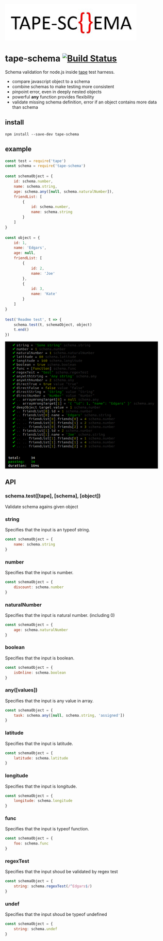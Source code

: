 ![logo](assets/logo.jpg)

# tape-schema [![Build Status](https://travis-ci.org/mjasnikovs/tape-schema.svg?branch=master)](https://travis-ci.org/mjasnikovs/tape-schema)

Schema validation for node.js inside [tape](https://github.com/substack/tape) test harness.
- compare javascript object to a schema
- combine schemas to make testing more consistent
- pinpoint error, even in deeply nested objects
- powerful **any** function provides flexibility
- validate missing schema definition, error if an object contains more data than schema

## install
```
npm install --save-dev tape-schema
```

## example
```javascript
const test = require('tape')
const schema = require('tape-schema')

const schemaObject = {
	id: schema.number,
	name: schema.string,
	age: schema.any([null, schema.naturalNumber]),
	friendList: [
		{
			id: schema.number,
			name: schema.string
		}
	]
}

const object = {
	id: 1,
	name: 'Edgars',
	age: null,
	friendList: [
		{
			id: 2,
			name: 'Joe'
		},
		{
			id: 3,
			name: 'Kate'
		}
	]
}

test('Readme test', t => {
	schema.test(t, schemaObject, object)
	t.end()
})
```

![shot](assets/test.png)

## API

### schema.test([tape], [schema], [object])
Validate schema agains given object

### string
Specifies that the input is an typeof string.
```javascript
const schemaObject = {
 	name: schema.string
}
```

### number
Specifies that the input is number.
```javascript
const schemaObject = {
 	discount: schema.number
}
```

### naturalNumber
Specifies that the input is natural number. (including 0)
```javascript
const schemaObject = {
 	age: schema.naturalNumber
}
```

### boolean
Specifies that the input is boolean.
```javascript
const schemaObject = {
 	isOnline: schema.boolean
}
```

### any([values])
Specifies that the input is any value in array.
```javascript
const schemaObject = {
 	task: schema.any([null, schema.string, 'assigned'])
}
```

### latitude
Specifies that the input is latitude.
```javascript
const schemaObject = {
 	latitude: schema.latitude
}
```

### longitude
Specifies that the input is longitude.
```javascript
const schemaObject = {
 	longitude: schema.longitude
}
```

### func
Specifies that the input is typeof function.
```javascript
const schemaObject = {
 	foo: schema.func
}
```

### regexTest
Specifies that the input shoud be validated by regex test
```javascript
const schemaObject = {
 	string: schema.regexTest(/^Edgars$/)
}
```

### undef
Specifies that the input shoud be typeof undefined
```javascript
const schemaObject = {
 	string: schema.undef
}
```
